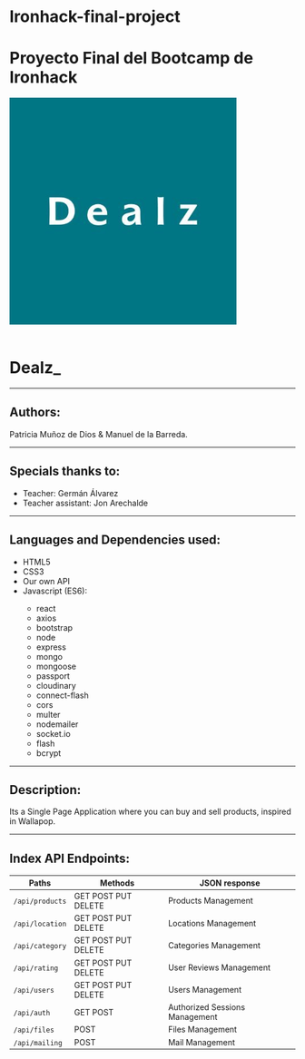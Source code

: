 # Ironhack-final-project

<h1>Proyecto Final del Bootcamp de Ironhack</h1>
<img src="./Dealz_.jpg" alt="Dealz_ Home">
<br>
<br>
<h1>Dealz_</h1>
<hr>
<h2>Authors:</h2> Patricia Muñoz de Dios & Manuel de la Barreda.
<hr>
<h2>Specials thanks to:</h2>
<ul>
  <li> Teacher: Germán Álvarez</li>
  <li> Teacher assistant: Jon Arechalde</li>
 </ul>
<hr>
<h2>Languages and Dependencies used:</h2>
<ul>
  <li> HTML5</li>
  <li> CSS3</li>
  <li> Our own API</li>
  <li> Javascript (ES6):</li>
  <ul>
  <li>react</li>
  <li>axios</li>
  <li>bootstrap</li>
  <li>node</li>
  <li>express</li>
  <li>mongo</li>
  <li>mongoose</li>
  <li>passport</li>
  <li>cloudinary</li>
  <li>connect-flash</li>
  <li>cors</li>
  <li>multer</li>
  <li>nodemailer</li>
  <li>socket.io</li>
  <li>flash</li>
  <li>bcrypt</li>
  </ul>
</ul>
<hr>
<h2>Description:</h2> Its a Single Page Application where you can buy and sell products, inspired in Wallapop.
<hr>
<h2>Index API Endpoints:</h2>

  | Paths        | Methods           | JSON response  |
  | ------------- | ------------- | ------------- |
  | `/api/products` | GET POST PUT DELETE | Products Management|
  | `/api/location` | GET POST PUT DELETE | Locations Management|
  | `/api/category` | GET POST PUT DELETE | Categories Management|
  | `/api/rating` | GET POST PUT DELETE | User Reviews Management|
  | `/api/users` | GET POST PUT DELETE | Users Management|
  | `/api/auth` | GET POST | Authorized Sessions Management|
  | `/api/files` | POST | Files Management|
  | `/api/mailing` | POST | Mail Management|
